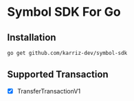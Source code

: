 # Symbol SDK For Go
## Installation
```bash
go get github.com/karriz-dev/symbol-sdk
```

## Supported Transaction
-[x] TransferTransactionV1
